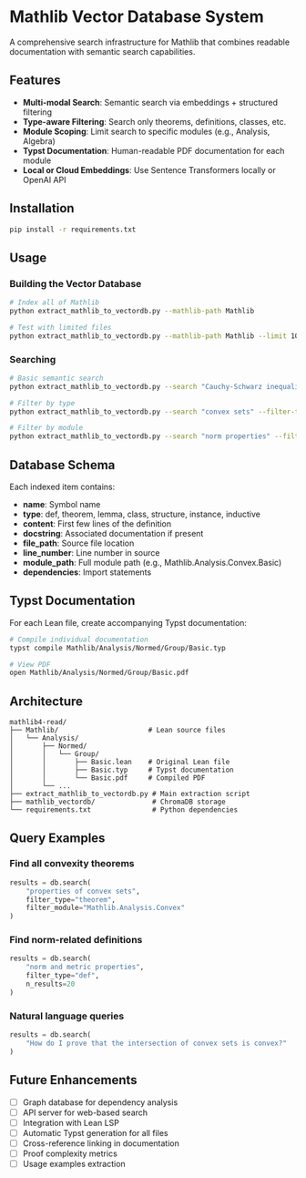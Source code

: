 # Mathlib Vector Database System

A comprehensive search infrastructure for Mathlib that combines readable documentation with semantic search capabilities.

## Features

- **Multi-modal Search**: Semantic search via embeddings + structured filtering
- **Type-aware Filtering**: Search only theorems, definitions, classes, etc.
- **Module Scoping**: Limit search to specific modules (e.g., Analysis, Algebra)
- **Typst Documentation**: Human-readable PDF documentation for each module
- **Local or Cloud Embeddings**: Use Sentence Transformers locally or OpenAI API

## Installation

```bash
pip install -r requirements.txt
```

## Usage

### Building the Vector Database

```bash
# Index all of Mathlib
python extract_mathlib_to_vectordb.py --mathlib-path Mathlib

# Test with limited files
python extract_mathlib_to_vectordb.py --mathlib-path Mathlib --limit 100
```

### Searching

```bash
# Basic semantic search
python extract_mathlib_to_vectordb.py --search "Cauchy-Schwarz inequality"

# Filter by type
python extract_mathlib_to_vectordb.py --search "convex sets" --filter-type theorem

# Filter by module
python extract_mathlib_to_vectordb.py --search "norm properties" --filter-module Mathlib.Analysis.Normed
```

## Database Schema

Each indexed item contains:
- **name**: Symbol name
- **type**: def, theorem, lemma, class, structure, instance, inductive
- **content**: First few lines of the definition
- **docstring**: Associated documentation if present
- **file_path**: Source file location
- **line_number**: Line number in source
- **module_path**: Full module path (e.g., Mathlib.Analysis.Convex.Basic)
- **dependencies**: Import statements

## Typst Documentation

For each Lean file, create accompanying Typst documentation:

```bash
# Compile individual documentation
typst compile Mathlib/Analysis/Normed/Group/Basic.typ

# View PDF
open Mathlib/Analysis/Normed/Group/Basic.pdf
```

## Architecture

```
mathlib4-read/
├── Mathlib/                      # Lean source files
│   └── Analysis/
│       ├── Normed/
│       │   └── Group/
│       │       ├── Basic.lean    # Original Lean file
│       │       ├── Basic.typ     # Typst documentation
│       │       └── Basic.pdf     # Compiled PDF
│       └── ...
├── extract_mathlib_to_vectordb.py # Main extraction script
├── mathlib_vectordb/              # ChromaDB storage
└── requirements.txt               # Python dependencies
```

## Query Examples

### Find all convexity theorems
```python
results = db.search(
    "properties of convex sets",
    filter_type="theorem",
    filter_module="Mathlib.Analysis.Convex"
)
```

### Find norm-related definitions
```python
results = db.search(
    "norm and metric properties",
    filter_type="def",
    n_results=20
)
```

### Natural language queries
```python
results = db.search(
    "How do I prove that the intersection of convex sets is convex?"
)
```

## Future Enhancements

- [ ] Graph database for dependency analysis
- [ ] API server for web-based search
- [ ] Integration with Lean LSP
- [ ] Automatic Typst generation for all files
- [ ] Cross-reference linking in documentation
- [ ] Proof complexity metrics
- [ ] Usage examples extraction